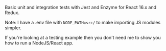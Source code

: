 Basic unit and integration tests with Jest and Enzyme for React 16.x and Redux.

Note: I have a .env file with `NODE_PATH=src/` to make importing JS modules simpler.

If you're looking at a testing example then you don't need me to show you how to run a NodeJS/React app.